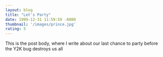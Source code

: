 ```yaml
---
layout: blog
title: "Let's Party"
date: 1999-12-31 11:59:59 -0800
thumbnail: '/images/prince.jpg'
rating: 5
---
```


This is the post body, where I write about our last chance to party before the Y2K bug destroys us all
